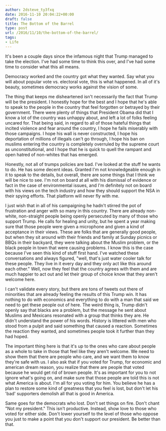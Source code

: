 ```yaml
---
author: 2dsteve_ty3fxq
date: 2016-11-10 20:04:22+00:00
draft: false
title: The Bottom of the Barrel
type: post
url: /2016/11/10/the-bottom-of-the-barrel/
tags:
- Life
---
```


It's been a couple days since the infamous night that Trump managed to take the election. I've had some time to think this over, and I've had some time to consider what this all means.

Democracy worked and the country got what they wanted. Say what you will about popular vote vs. electoral vote, this is what happened. In all of it's beauty, sometimes democracy works against the vision of some.

The thing that keeps me disheartened isn't necessarily the fact that Trump will be the president. I honestly hope for the best and I hope that he's able to speak to the people in the country that feel forgotten or betrayed by their government. There were plenty of things that President Obama did that I know a lot of the country was unhappy about, and left a lot of folks feeling uncared for. That being said, in regard to all of those hateful things that incited violence and fear around the country, I hope he fails miserably with those campaigns. I hope his wall is never constructed, I hope his deportation of millions of illegals can't go through, I hope his ban on muslims entering the country is completely overruled by the supreme court as unconstitutional, and I hope that he is quick to quell the rampant and open hatred of non-whites that has emerged.

Honestly, not all of trumps policies are bad. I've looked at the stuff he wants to do. He has some decent ideas. Granted I'm not knowledgeable enough in it to speak to the details, but overall, there are some things that I think we will be nice to see. I'm not on board at all with his dismissal of evidence or fact in the case of environmental issues, and I'm definitely not on board with his views on the tech industry and how they should support the NSA in their spying efforts. That platform will never fly with me.

I just wish that in all of his campaigning he hadn't stirred the pot of frustration and anger with so many in this country. There are already non-white, non-straight people being openly persecuted by many of those who support Trump. He calls for healing and unity, but he spent a year making sure that those people were given a microphone and given a kind of acceptance in their views. These are folks that are generally good people, but when they sit around with their friends and family at Sunday picnics or BBQs in their backyard, they were talking about the Muslim problem, or the black people in town that were causing problems. I know this is the case because I've seen this kind of stuff first hand. I've watched these conversations and always figured, "well, that's just water cooler talk for these people. They live in it every day and they only act like this around each other." Well, now they feel that the country agrees with them and are much happier to act out and let their group of choice know that they aren't welcome here.

I can't validate every story, but there are tons of tweets out there of minorities that are already feeling the results of this Trump win. It has nothing to do with economics and everything to do with a man that said we need to get these people out of here. The weird thing is, Trump didn't openly say that blacks are a problem, but the message he sent about Muslims and Mexicans resonated with a group that thinks they are. He didn't understand the power of his words. History is littered with men who stood from a pulpit and said something that caused a reaction. Sometimes the reaction they wanted, and sometimes people took it further than they had hoped.

The important thing here is that it's up to the ones who care about people as a whole to take in those that feel like they aren't welcome. We need to show them that there are people who care, and we want them to know they're safe with us. I also ask that if you voted for Trump, for economic and american dream reason, you realize that there are people that voted because he would get rid of brown people. It's as important for you to not ignore what's going on, and make sure that those people are told this is not what America is about. I'm all for you voting for him. You believe he has a plan to restore some kind of greatness that you feel is lost, but don't let his 'bad' supporters demolish all that is good in America.

Same goes for the democrats who lost. Don't set things on fire. Don't chant "Not my president." This isn't productive. Instead, show love to those who voted for either side. Don't lower yourself to the level of those who oppose you just to make a point that you don't support our president. Be better than that.
